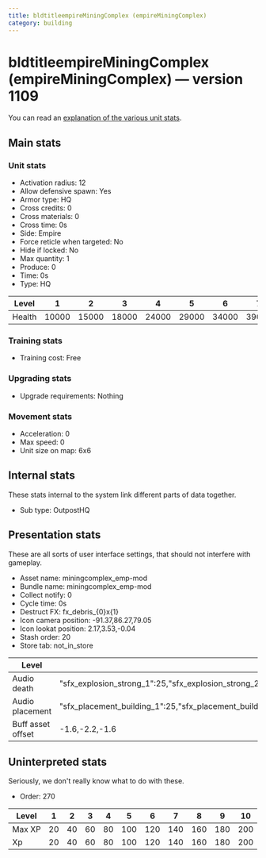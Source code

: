 ```yaml
---
title: bldtitleempireMiningComplex (empireMiningComplex)
category: building
---
```


# bldtitleempireMiningComplex (empireMiningComplex) — version 1109

You can read an [explanation  of the various unit stats](unitexplained.md).

## Main stats

### Unit stats

  * Activation radius: 12
  * Allow defensive spawn: Yes
  * Armor type: HQ
  * Cross credits: 0
  * Cross materials: 0
  * Cross time: 0s
  * Side: Empire
  * Force reticle when targeted: No
  * Hide if locked: No
  * Max quantity: 1
  * Produce: 0
  * Time: 0s
  * Type: HQ

|Level |1    |2    |3    |4    |5    |6    |7    |8    |9    |10   |
|------|-----|-----|-----|-----|-----|-----|-----|-----|-----|-----|
|Health|10000|15000|18000|24000|29000|34000|39000|44000|49000|54000|


### Training stats

  * Training cost: Free

### Upgrading stats

  * Upgrade requirements: Nothing

### Movement stats

  * Acceleration: 0
  * Max speed: 0
  * Unit size on map: 6x6

## Internal stats

These stats internal to the system link different parts of data together.

  * Sub type: OutpostHQ

## Presentation stats

These are all sorts of user interface settings, that should not interfere with gameplay.

  * Asset name: miningcomplex_emp-mod
  * Bundle name: miningcomplex_emp-mod
  * Collect notify: 0
  * Cycle time: 0s
  * Destruct FX: fx_debris_{0}x{1}
  * Icon camera position: -91.37,86.27,79.05
  * Icon lookat position: 2.17,3.53,-0.04
  * Stash order: 20
  * Store tab: not_in_store

|Level            |1                                                                                                                      |2                                                                                                                      |3                                                                                                                      |4                                                                                                                      |5                                                                                                                      |6                                                                                                                      |7                                                                                                                      |8                                                                                                                      |9                                                                                                                      |10                                                                                                                     |
|-----------------|-----------------------------------------------------------------------------------------------------------------------|-----------------------------------------------------------------------------------------------------------------------|-----------------------------------------------------------------------------------------------------------------------|-----------------------------------------------------------------------------------------------------------------------|-----------------------------------------------------------------------------------------------------------------------|-----------------------------------------------------------------------------------------------------------------------|-----------------------------------------------------------------------------------------------------------------------|-----------------------------------------------------------------------------------------------------------------------|-----------------------------------------------------------------------------------------------------------------------|-----------------------------------------------------------------------------------------------------------------------|
|Audio death      |"sfx_explosion_strong_1":25,"sfx_explosion_strong_2":25,"sfx_explosion_strong_3":25,"sfx_explosion_strong_4":85        |"sfx_explosion_strong_1":25,"sfx_explosion_strong_2":25,"sfx_explosion_strong_3":25,"sfx_explosion_strong_4":86        |"sfx_explosion_strong_1":25,"sfx_explosion_strong_2":25,"sfx_explosion_strong_3":25,"sfx_explosion_strong_4":87        |"sfx_explosion_strong_1":25,"sfx_explosion_strong_2":25,"sfx_explosion_strong_3":25,"sfx_explosion_strong_4":88        |"sfx_explosion_strong_1":25,"sfx_explosion_strong_2":25,"sfx_explosion_strong_3":25,"sfx_explosion_strong_4":89        |"sfx_explosion_strong_1":25,"sfx_explosion_strong_2":25,"sfx_explosion_strong_3":25,"sfx_explosion_strong_4":90        |"sfx_explosion_strong_1":25,"sfx_explosion_strong_2":25,"sfx_explosion_strong_3":25,"sfx_explosion_strong_4":91        |"sfx_explosion_strong_1":25,"sfx_explosion_strong_2":25,"sfx_explosion_strong_3":25,"sfx_explosion_strong_4":92        |"sfx_explosion_strong_1":25,"sfx_explosion_strong_2":25,"sfx_explosion_strong_3":25,"sfx_explosion_strong_4":93        |"sfx_explosion_strong_1":25,"sfx_explosion_strong_2":25,"sfx_explosion_strong_3":25,"sfx_explosion_strong_4":94        |
|Audio placement  |"sfx_placement_building_1":25,"sfx_placement_building_2":25,"sfx_placement_building_3":25,"sfx_placement_building_4":85|"sfx_placement_building_1":25,"sfx_placement_building_2":25,"sfx_placement_building_3":25,"sfx_placement_building_4":86|"sfx_placement_building_1":25,"sfx_placement_building_2":25,"sfx_placement_building_3":25,"sfx_placement_building_4":87|"sfx_placement_building_1":25,"sfx_placement_building_2":25,"sfx_placement_building_3":25,"sfx_placement_building_4":88|"sfx_placement_building_1":25,"sfx_placement_building_2":25,"sfx_placement_building_3":25,"sfx_placement_building_4":89|"sfx_placement_building_1":25,"sfx_placement_building_2":25,"sfx_placement_building_3":25,"sfx_placement_building_4":90|"sfx_placement_building_1":25,"sfx_placement_building_2":25,"sfx_placement_building_3":25,"sfx_placement_building_4":91|"sfx_placement_building_1":25,"sfx_placement_building_2":25,"sfx_placement_building_3":25,"sfx_placement_building_4":92|"sfx_placement_building_1":25,"sfx_placement_building_2":25,"sfx_placement_building_3":25,"sfx_placement_building_4":93|"sfx_placement_building_1":25,"sfx_placement_building_2":25,"sfx_placement_building_3":25,"sfx_placement_building_4":94|
|Buff asset offset|-1.6,-2.2,-1.6                                                                                                         |-1.6,-2.2,-1.6                                                                                                         |-1.6,-2.2,-1.6                                                                                                         |-1.6,-2.2,-1.6                                                                                                         |-1.6,-2.4,-1.6                                                                                                         |-1.6,-2.4,-1.6                                                                                                         |-2,-1.6,-2.8                                                                                                           |-2,-1.6,-2.8                                                                                                           |-2,-1.6,-2.8                                                                                                           |-2,-1.6,-2.8                                                                                                           |


## Uninterpreted stats

Seriously, we don't really know what to do with these.

  * Order: 270

|Level |1 |2 |3 |4 |5  |6  |7  |8  |9  |10 |
|------|--|--|--|--|---|---|---|---|---|---|
|Max XP|20|40|60|80|100|120|140|160|180|200|
|Xp    |20|40|60|80|100|120|140|160|180|200|


